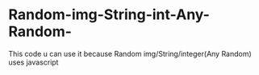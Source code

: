 # Random-img-String-int-Any-Random-
This code u can use it because Random img/String/integer(Any Random) uses javascript
